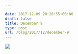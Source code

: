 ```yaml
---

date: 2017-12-09 20:28:55+00:00
draft: false
title: December 9
type: post
url: /blog/2017/12/december-9
---
```




  
![](/images/2017-12-09-201712december-9/IMG_3205.jpg)

  


